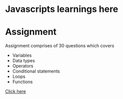 # Javascripts learnings here

# Assignment 
Assignment comprises of 30 questions which covers
- Variables
- Data types
- Operators
- Conditional statements
- Loops
- Functions

[Click here](https://github.com/GoudhamT/Full-Stack-Javascript/tree/main/Javascript/assignment)

